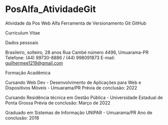 # PosAlfa_AtividadeGit
Atividade da Pos Web Alfa Ferramenta de Versionamento Git GitHub

Curriculum Vitae

Dados pessoais

Brasileiro, solteiro, 28 anos
Rua Cambé número 4496, Umuarama-PR
Telefone: (44) 99730-8886 / (44) 998091873
E-mail: guilhermee1219@gmail.com

Formação Acadêmica

Cursando Web Dev - Desenvolvimento de Aplicações para Web e Dispositivos Móveis - Umuarama/PR
	Prévia de conclusão: 2022

Cursando Residência técnica em Gestão Pública - Universidade Estadual de Ponta Grossa
	Prévia de conclusão: Março de 2022

Graduado em Sistemas de Informação UNIPAR - Umuarama/PR 
	Ano de conclusão: 2018



